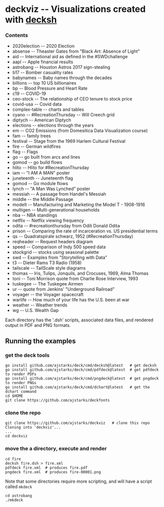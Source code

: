 # deckviz -- Visualizations created with [decksh](https://github.com/ajstarks/deck/blob/master/cmd/decksh/README.md)

### Contents

* 2020election -- 2020 Election
* absense -- Theaster Gates from "Black Art: Absence of Light"
* aid -- International aid as defined in the #SWDchallenge
* aapl -- Apple financial results
* astrobang -- Houston Astros 2017 sign-stealing
* b17 -- Bomber casuality rates
* babynames -- Baby names through the decades
* billions -- top 10 US billionaires
* bp -- Blood Pressure and Heart Rate
* c19 -- COVID-19
* ceo-stock -- The relationship of CEO tenure to stock price
* covid-usa -- Covid data
* complex-table -- charts and tables
* cyano -- #RecreationThursday -- Will Creech grid
* diptych -- American Diptych
* elections -- elections through the years
* em -- CO2 Emissions (from Domesitica Data Visualization course)
* fam -- family trees
* festival -- Stage from the 1969 Harlem Cultural Festival
* fire -- German wildfires
* flag -- Flags
* go -- go built from arcs and lines
* gomod -- go build flows
* hlito -- Hlito for #RecreationThursday
* iam -- "I AM A MAN" poster
* juneteenth -- Juneteenth flag
* gomod -- Go module flows
* lynch -- "A Man Was Lynched" poster
* messiah -- A passage from Handel's Messiah
* middle -- the Middle Passage
* modelt -- Manufacturing and Marketing the Model T - 1908-1916
* multigen -- Multi-generational households
* nba -- NBA standings
* netflix -- Netflix viewing frequency
* odita -- #recreationthursday from Odili Donald Odita 
* prison -- Comparing the rate of incarceration vs. US presidential terms
* qs --  Quadratspirale schwarz, 1952 (#RecreationThursday)
* reqheader -- Request headers diagram
* speed -- Comparison of Indy 500 speed data
* stockgrid -- stocks using seasonal palette
* swd -- Examples from "Storytelling with Data"
* t3 -- Dieter Rams T3 Radio (1958)
* tailscale -- TailScale style diagrams
* thomas -- Iris, Tulips, Jonquils, and Crocuses, 1969, Alma Thomas
* toni -- Toni Morrison quote from Charlie Rose Interview, 1993
* tuskegee -- The Tuskegee Airmen
* ur -- quote from Jenkins' "Underground Railroad"
* voyager -- the Voyager spacecraft
* warlife -- How much of your life has the U.S. been at war
* weather -- Weather trends
* wg -- U.S. Wealth Gap

Each directory has the '.dsh' scripts, associated data files, and rendered output in PDF and PNG formats.

## Running the examples

### get the deck tools

	go install github.com/ajstarks/deck/cmd/decksh@latest	# get decksh
	go install github.com/ajstarks/deck/cmd/pdfdeck@latest  # get pdfdeck to render PDFs
	go install github.com/ajstarks/deck/cmd/pngdeck@latest	# get pngdeck to render PNGs
	go install github.com/ajstarks/deck/cmd/dchart@latest   # get the dchart command
	cd $HOME
	git clone https://github.com/ajstarks/deckfonts
	
### clone the repo
	
	git clone https://github.com/ajstarks/deckviz	# clone this repo
	Cloning into 'deckviz'...
	...
	cd deckviz
	
### move the a directory, execute and render

	cd fire
	decksh fire.dsh > fire.xml
	pdfdeck fire.xml  # produces fire.pdf
	pngdeck fire.xml  # produces fire-00001.png

Note that some directories require more scripting, and will have a script called ```mkdeck```

	cd astrobang
	./mkdeck
	

	


